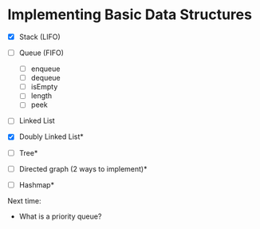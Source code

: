 # Implementing Basic Data Structures

- [x] Stack (LIFO)
- [ ] Queue (FIFO)
  - [ ] enqueue
  - [ ] dequeue
  - [ ] isEmpty
  - [ ] length
  - [ ] peek
- [ ] Linked List
- [x] Doubly Linked List*
- [ ] Tree*
- [ ] Directed graph (2 ways to implement)*
- [ ] Hashmap*


Next time:
- What is a priority queue?
